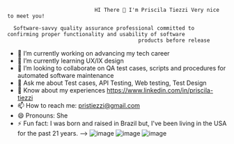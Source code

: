                                 HI There 👋 I'm Priscila Tiezzi Very nice to meet you!

      Software-savvy quality assurance professional committed to confirming proper functionality and usability of software 
                                              products before release

- 🔭 I’m currently working on advancing my tech career
- 🌱 I’m currently learning UX/IX design
- 👯 I’m looking to collaborate on QA test cases, scripts and procedures for automated software maintenance
- 💬 Ask me about Test cases, API Testing, Web testing, Test Design
- 📄 Know about my experiences https://www.linkedin.com/in/priscila-tiezzi
- 📫 How to reach me: pristiezzi@gmail.com
- 😄 Pronouns: She
- ⚡ Fun fact: I was born and raised in Brazil but, I've been living in the USA for the past 21 years. 
-->
![image](https://github.com/pritiezzi/pritiezzi/assets/48604996/a0512191-4315-49d7-beaa-5d3ff3ec0b34)
![image](https://github.com/pritiezzi/pritiezzi/assets/48604996/b65bef84-dd8c-4d1d-9bb6-d156f6604e18)
![image](https://github.com/pritiezzi/pritiezzi/assets/48604996/785ac949-84d1-454f-8166-e3bbfa983c04)

